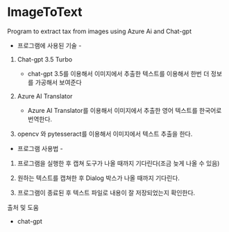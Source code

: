 # ImageToText
Program to extract tax from images using Azure Ai and Chat-gpt

- 프로그램에 사용된 기술 -

1. Chat-gpt 3.5 Turbo
   - chat-gpt 3.5를 이용해서 이미지에서 추출한 텍스트를 이용해서 한번 더 정보를 가공해서 보여준다
  
2. Azure AI Translator
   - Azure AI Translator를 이용해서 이미지에서 추출한 영어 텍스트를 한국어로 번역한다.

3. opencv 와 pytesseract를 이용해서 이미지에서 텍스트 추출을 한다.


- 프로그램 사용법 -

1. 프로그램을 실행한 후 캡쳐 도구가 나올 때까지 기다린다(조금 늦게 나올 수 있음)

2. 원하는 텍스트를 캡쳐한 후 Dialog 박스가 나올 때까지 기다린다.

3. 프로그램이 종료된 후 텍스트 파일로 내용이 잘 저장되었는지 확인한다.

출처 및 도움
 - chat-gpt
